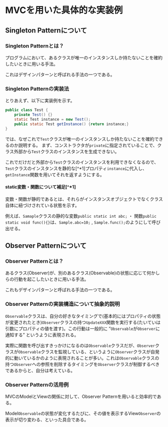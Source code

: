 # MVCを用いた具体的な実装例

## Singleton Patternについて

### Singleton Patternとは？
プログラムにおいて、あるクラスが唯一のインスタンスしか持たないことを確約したいときに用いる手法。

これはデザインパターンと呼ばれる手法の一つである。

### Singleton Patternの実装法
とりあえず、以下に実装例を示す。
```java
public class Test {
    private Test() {}
    static Test instance = new Test();
    public static Test getInstance() {return instance;}
}
```
では、なぜこれで`Test`クラスが唯一のインスタンスしか持たないことを確約できるのか説明する。
まず、コンストラクタが`private`に指定されていることで、クラス外部から`Test`クラスのインスタンスを生成できない。

これでだけだと外部から`Test`クラスのインスタンスを利用できなくなるので、`Test`クラスのインスタンスを静的な[^*1]プロパティ`instance`に代入し、`getInstance`関数を用いてそれを返すようにする。

#### static変数・関数について補足[^*1]

変数・関数が静的であるとは、それらがインスタンスオブジェクトでなくクラス自体に紐づけされている状態を示す。

例えば、`Samaple`クラスの静的な変数`public static int abc;` ・ 関数`public static void func(){}`は、`Sample.abc=10;` , `Sample.func();`のようにして呼び出せる。

## Observer Patternについて

### Observer Patternとは？

あるクラス(Observer)が、別のあるクラス(Observable)の状態に応じて何かしらの行動を起こしたいときに用いる手法。

これもデザインパターンと呼ばれる手法の一つである。

### Observer Patternの実装構造について抽象的説明

`Observable`クラスは、自分の好きなタイミングで(基本的にはプロパティの状態が変更されたとき)`Observer`クラスの持つ`UpdateXXX`関数を実行する(たいていは引数にプロパティの値を渡す)。この行動は一般的に ”`Observable`が`Observer`に通知する” というように表現される。

実際に関数を呼び出すきっかけになるのは`Observable`クラスだが、`Observer`クラスが`Observable`クラスを監視している、というように`Observer`クラスが自発的に動いているかのように表現されることが多い。これは`Observable`クラスの持つ`Observer`への参照を削除するタイミングを`Observer`クラスが制御するべきであるからと、自分は考えている。

### Observer Patternの活用例

MVCのModelとViewの関係に対して、Observer Patternを用いると効率的である。

Model`Observable`の状態が変化するたびに、その値を表示するView`Observer`の表示が切り変わる、といった具合である。


